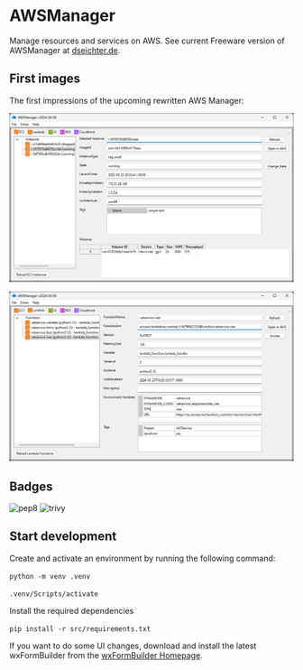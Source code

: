 # AWSManager

Manage resources and services on AWS. See current Freeware version of AWSManager at [dseichter.de](https://www.dseichter.de/aws-manager/).

## First images

The first impressions of the upcoming rewritten AWS Manager:

![EC2](images/ec2.png)

![Cloudfront](images/lambda.png)

## Badges

![pep8](https://github.com/dseichter/AWSManager/actions/workflows/pep8.yml/badge.svg)
![trivy](https://github.com/dseichter/AWSManager/actions/workflows/trivy.yml/badge.svg)

## Start development

Create and activate an environment by running the following command:

```python -m venv .venv```

```.venv/Scripts/activate```

Install the required dependencies

```pip install -r src/requirements.txt```

If you want to do some UI changes, download and install the latest wxFormBuilder from the [wxFormBuilder Homepage](https://github.com/wxFormBuilder/wxFormBuilder).

